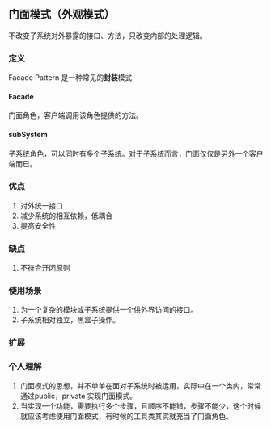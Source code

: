## 门面模式（外观模式）

不改变子系统对外暴露的接口、方法，只改变内部的处理逻辑。

### 定义
Facade Pattern 是一种常见的**封装**模式

#### Facade 
门面角色，客户端调用该角色提供的方法。

#### subSystem
子系统角色，可以同时有多个子系统。对于子系统而言，门面仅仅是另外一个客户端而已。

### 优点

1. 对外统一接口
2. 减少系统的相互依赖，低耦合
3. 提高安全性

### 缺点
1. 不符合开闭原则

### 使用场景
1. 为一个复杂的模块或子系统提供一个供外界访问的接口。
2. 子系统相对独立，黑盒子操作。

### 扩展

### 个人理解
1. 门面模式的思想，并不单单在面对子系统时被运用，实际中在一个类内，常常通过public，private 实现门面模式。
2. 当实现一个功能，需要执行多个步骤，且顺序不能错，步骤不能少，这个时候就应该考虑使用门面模式，有时候的工具类其实就充当了门面角色。